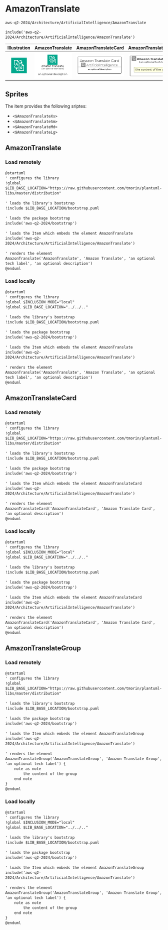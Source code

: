 # AmazonTranslate


```text
aws-q2-2024/Architecture/ArtificialIntelligence/AmazonTranslate
```

```text
include('aws-q2-2024/Architecture/ArtificialIntelligence/AmazonTranslate')
```



| Illustration | AmazonTranslate | AmazonTranslateCard | AmazonTranslateGroup |
| :---: | :---: | :---: | :---: |
| ![illustration for Illustration](../../../aws-q2-2024/Architecture/ArtificialIntelligence/AmazonTranslate.png) | ![illustration for AmazonTranslate](../../../aws-q2-2024/Architecture/ArtificialIntelligence/AmazonTranslate.Local.png) | ![illustration for AmazonTranslateCard](../../../aws-q2-2024/Architecture/ArtificialIntelligence/AmazonTranslateCard.Local.png) | ![illustration for AmazonTranslateGroup](../../../aws-q2-2024/Architecture/ArtificialIntelligence/AmazonTranslateGroup.Local.png) |



## Sprites
The item provides the following sriptes:

- `<$AmazonTranslateXs>`
- `<$AmazonTranslateSm>`
- `<$AmazonTranslateMd>`
- `<$AmazonTranslateLg>`





## AmazonTranslate

### Load remotely
```plantuml
@startuml
' configures the library
!global $LIB_BASE_LOCATION="https://raw.githubusercontent.com/tmorin/plantuml-libs/master/distribution"

' loads the library's bootstrap
!include $LIB_BASE_LOCATION/bootstrap.puml

' loads the package bootstrap
include('aws-q2-2024/bootstrap')

' loads the Item which embeds the element AmazonTranslate
include('aws-q2-2024/Architecture/ArtificialIntelligence/AmazonTranslate')

' renders the element
AmazonTranslate('AmazonTranslate', 'Amazon Translate', 'an optional tech label', 'an optional description')
@enduml
```

### Load locally
```plantuml
@startuml
' configures the library
!global $INCLUSION_MODE="local"
!global $LIB_BASE_LOCATION="../../.."

' loads the library's bootstrap
!include $LIB_BASE_LOCATION/bootstrap.puml

' loads the package bootstrap
include('aws-q2-2024/bootstrap')

' loads the Item which embeds the element AmazonTranslate
include('aws-q2-2024/Architecture/ArtificialIntelligence/AmazonTranslate')

' renders the element
AmazonTranslate('AmazonTranslate', 'Amazon Translate', 'an optional tech label', 'an optional description')
@enduml
```

## AmazonTranslateCard

### Load remotely
```plantuml
@startuml
' configures the library
!global $LIB_BASE_LOCATION="https://raw.githubusercontent.com/tmorin/plantuml-libs/master/distribution"

' loads the library's bootstrap
!include $LIB_BASE_LOCATION/bootstrap.puml

' loads the package bootstrap
include('aws-q2-2024/bootstrap')

' loads the Item which embeds the element AmazonTranslateCard
include('aws-q2-2024/Architecture/ArtificialIntelligence/AmazonTranslate')

' renders the element
AmazonTranslateCard('AmazonTranslateCard', 'Amazon Translate Card', 'an optional description')
@enduml
```

### Load locally
```plantuml
@startuml
' configures the library
!global $INCLUSION_MODE="local"
!global $LIB_BASE_LOCATION="../../.."

' loads the library's bootstrap
!include $LIB_BASE_LOCATION/bootstrap.puml

' loads the package bootstrap
include('aws-q2-2024/bootstrap')

' loads the Item which embeds the element AmazonTranslateCard
include('aws-q2-2024/Architecture/ArtificialIntelligence/AmazonTranslate')

' renders the element
AmazonTranslateCard('AmazonTranslateCard', 'Amazon Translate Card', 'an optional description')
@enduml
```

## AmazonTranslateGroup

### Load remotely
```plantuml
@startuml
' configures the library
!global $LIB_BASE_LOCATION="https://raw.githubusercontent.com/tmorin/plantuml-libs/master/distribution"

' loads the library's bootstrap
!include $LIB_BASE_LOCATION/bootstrap.puml

' loads the package bootstrap
include('aws-q2-2024/bootstrap')

' loads the Item which embeds the element AmazonTranslateGroup
include('aws-q2-2024/Architecture/ArtificialIntelligence/AmazonTranslate')

' renders the element
AmazonTranslateGroup('AmazonTranslateGroup', 'Amazon Translate Group', 'an optional tech label') {
    note as note
        the content of the group
    end note
}
@enduml
```

### Load locally
```plantuml
@startuml
' configures the library
!global $INCLUSION_MODE="local"
!global $LIB_BASE_LOCATION="../../.."

' loads the library's bootstrap
!include $LIB_BASE_LOCATION/bootstrap.puml

' loads the package bootstrap
include('aws-q2-2024/bootstrap')

' loads the Item which embeds the element AmazonTranslateGroup
include('aws-q2-2024/Architecture/ArtificialIntelligence/AmazonTranslate')

' renders the element
AmazonTranslateGroup('AmazonTranslateGroup', 'Amazon Translate Group', 'an optional tech label') {
    note as note
        the content of the group
    end note
}
@enduml
```

